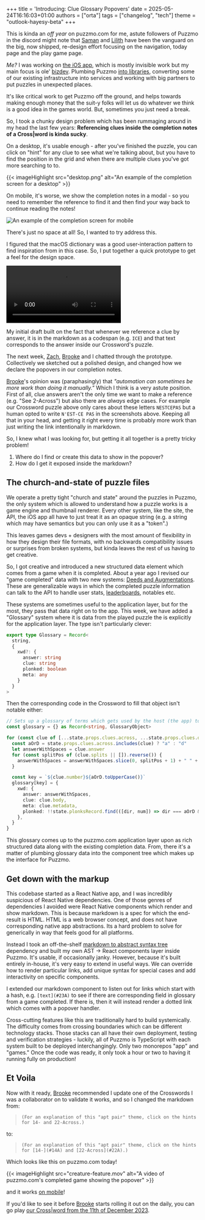 +++
title = 'Introducing: Clue Glossary Popovers'
date = 2025-05-24T16:16:03+01:00
authors = ["orta"]
tags = ["changelog", "tech"]
theme = "outlook-hayesy-beta"
+++

This is kinda an _off year_ on puzzmo.com for me, astute followers of Puzzmo in the discord might note that [Saman](https://www.puzzmo.com/+/polygon/user/puz/saman) and [Lilith](https://www.puzzmo.com/user/puz/lilith) have been the vanguard on the big, now shipped, re-design effort focusing on the navigation, today page and the play game page.

_Me?_ I was working on [the iOS app](https://www.theverge.com/games/668478/puzzmo-is-finally-getting-an-app), which is mostly invisible work but my main focus is ole' [bizdev](https://en.wikipedia.org/wiki/Business_development). Plumbing Puzzmo [into libraries](https://www.businesswire.com/news/home/20250326593738/en/Hoopla-Digital-Launches-New-Gaming-Experience-with-Puzzmo-BingePass), converting some of our existing infrastructure into services and working with big partners to put puzzles in unexpected places.

It's like critical work to get Puzzmo off the ground, and helps towards making enough money that the suit-y folks will let us do whatever we think is a good idea in the games world. But, sometimes you just need a break.

So, I took a chunky design problem which has been rummaging around in my head the last few years: **Referencing clues inside the completion notes of a Cross|word is kinda sucky**.

On a desktop, it's usable enough - after you've finished the puzzle, you can click on "hint" for any clue to see what we're talking about, but you have to find the position in the grid and when there are multiple clues you've got more searching to to.

{{< imageHighlight src="desktop.png" alt="An example of the completion screen for a desktop" >}}

On mobile, it's worse, we show the completion notes in a modal - so you need to remember the reference to find it and then find your way back to continue reading the notes!

![An example of the completion screen for mobile](mobile-references.png)

There's just no space at all! So, I wanted to try address this.

I figured that the macOS dictionary was a good user-interaction pattern to find inspiration from in this case. So, I put together a quick prototype to get a feel for the design space.

![A rough first draft of the glossary popover](./initial-video.mov)

My initial draft built on the fact that whenever we reference a clue by answer, it is in the markdown as a codespan (e.g. `ICE`) and that text corresponds to the answer inside our Crossword's puzzle.

The next week, [Zach](https://www.puzzmo.com/user/puz/helvetica), [Brooke](https://www.puzzmo.com/user/puz/brooke) and I chatted through the prototype. Collectively we sketched out a polished design, and changed how we declare the popovers in our completion notes.

[Brooke](https://www.puzzmo.com/user/puz/brooke)'s opinion was (paraphasingly) that _"automation can sometimes be more work than doing it manually."_ Which I think is a very astute position. First of all, clue answers aren't the only time we want to make a reference (e.g. "See 2-Across") but also there are _always_ edge cases. For example our Crossword puzzle above only cares about these letters `NESTCEPAS` but a human opted to write `N'EST-CE PAS` in the screenshots above. Keeping all that in your head, and getting it right every time is probably more work than just writing the link intentionally in markdown.

So, I knew what I was looking for, but getting it all together is a pretty tricky problem!

1. Where do I find or create this data to show in the popover?
1. How do I get it exposed inside the markdown?

## The church-and-state of puzzle files

We operate a pretty tight "church and state" around the puzzles in Puzzmo, the only system which is allowed to understand how a puzzle works is a game engine and thumbnail renderer. Every other system, like the site, the API, the iOS app all have to just treat it as an opaque string (e.g. a string which may have semantics but you can only use it as a "token".)

This leaves games devs + designers with the most amount of flexibility in how they design their file formats, with no backwards compatibility issues or surprises from broken systems, but kinda leaves the rest of us having to get creative.

So, I got creative and introduced a new structured data element which comes from a game when it is completed. About a year ago I revised our "game completed" data with two new systems: [Deeds and Augmentations](/posts/2024/07/16/augmentations/). These are generalizable ways in which the completed puzzle information can talk to the API to handle user stats, [leaderboards](/posts/2024/07/24/groups-to-clubs/), notables etc.

These systems are sometimes useful to the application layer, but for the most, they pass that data right on to the app. This week, we have added a "Glossary" system where it is data from the played puzzle the is explicitly for the application layer. The type isn't particularly clever:

```ts
export type Glossary = Record<
  string,
  {
    xwd?: {
      answer: string
      clue: string
      plonked: boolean
      meta: any
    }
  }
>
```

Then the corresponding code in the Crossword to fill that object isn't notable either:

```ts
// Sets up a glossary of terms which gets used by the host (the app) to display tooltips
const glossary = {} as Record<string, GlossaryObject>

for (const clue of [...state.props.clues.across, ...state.props.clues.down]) {
  const aOrD = state.props.clues.across.includes(clue) ? "a" : "d"
  let answerWithSpaces = clue.answer
  for (const splitPos of (clue.splits || []).reverse()) {
    answerWithSpaces = answerWithSpaces.slice(0, splitPos + 1) + " " + answerWithSpaces.slice(splitPos + 1)
  }

  const key = `${clue.number}${aOrD.toUpperCase()}`
  glossary[key] = {
    xwd: {
      answer: answerWithSpaces,
      clue: clue.body,
      meta: clue.metadata,
      plonked: !!state.plonksRecord.find(([dir, num]) => dir === aOrD && num === clue.number),
    },
  }
}
```

This glossary comes up to the puzzmo.com application layer upon as rich structured data along with the existing completion data. From, there it's a matter of plumbing glossary data into the component tree which makes up the interface for Puzzmo.

## Get down with the markup

This codebase started as a React Native app, and I was incredibly suspicious of React Native dependencies. One of those genres of dependencies I avoided were React Native components which render and show markdown. This is because markdown is a spec for which the end-result is HTML. HTML is a web browser concept, and does not have corresponding native app abstractions. Its a hard problem to solve for generically in way that feels good for all platforms.

Instead I took an off-the-shelf [markdown to abstract syntax tree](https://www.npmjs.com/package/markdown-ast) dependency and built my own AST -> React components layer inside Puzzmo. It's usable, if occasionally janky. However, because it's built entirely in-house, it's very easy to extend in useful ways. We can override how to render particular links, add unique syntax for special cases and add interactivity on specific components.

I extended our markdown component to listen out for links which start with a hash, e.g. `[text](#23A)` to see if there are corresponding field in glossary from a game completed. If there is, then it will instead render a dotted link which comes with a popover handler.

Cross-cutting features like this are traditionally hard to build systemically. The difficulty comes from crossing boundaries which can be different technology stacks. Those stacks can all have their own deployment, testing and verification strategies - luckily, all of Puzzmo is TypeScript with each system built to be deployed interchangingly. Only two monorepos "app" and "games." Once the code was ready, it only took a hour or two to having it running fully on production!

## Et Voila

Now with it ready, [Brooke](https://www.puzzmo.com/user/puz/brooke) recommended I update one of the Crosswords I was a collaborator on to validate it works, and so I changed the markdown from:

> `(For an explanation of this "apt pair" theme, click on the hints for 14- and 22-Across.)`

to:

> `(For an explanation of this "apt pair" theme, click on the hints for [14-](#14A) and [22-Across](#22A).)`

Which looks like this on puzzmo.com today!

{{< imageHighlight src="creature-feature.mov" alt="A video of puzzmo.com's completed game showing the popover" >}}

and it works [on mobile](./mobile-complete.png)!

If you'd like to see it before [Brooke](https://www.puzzmo.com/user/puz/brooke) starts rolling it out on the daily, you can go play [our Cross|word from the 11th of December 2023](https://www.puzzmo.com/puzzle/2023-12-11/crossword).
